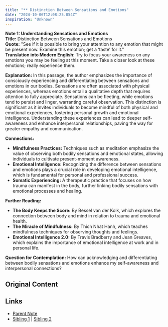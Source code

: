 ```yaml
---
title: "** Distinction Between Sensations and Emotions"
date: "2024-10-06T12:08:25.054Z"
inspiration: "Unknown"
---
```


  
**Note 1: Understanding Sensations and Emotions**  
**Title:** Distinction Between Sensations and Emotions  
**Quote:** "See if it is possible to bring your attention to any emotion that might be present now. Examine this emotion; get a ‘taste’ for it."  
**Translation into Modern English:** Try to focus your awareness on any emotions you may be feeling at this moment. Take a closer look at these emotions; really experience them.  

**Explanation:** In this passage, the author emphasizes the importance of consciously experiencing and differentiating between sensations and emotions in our bodies. Sensations are often associated with physical experiences, whereas emotions entail a qualitative depth that requires attention to fully appreciate. Sensations can be fleeting, while emotions tend to persist and linger, warranting careful observation. This distinction is significant as it invites individuals to become mindful of both physical and emotional experiences, fostering personal growth and emotional intelligence. Understanding these experiences can lead to deeper self-awareness and enhance interpersonal relationships, paving the way for greater empathy and communication.

**Connections:**  
- **Mindfulness Practices:** Techniques such as meditation emphasize the value of observing both bodily sensations and emotional states, allowing individuals to cultivate present-moment awareness.  
- **Emotional Intelligence:** Recognizing the difference between sensations and emotions plays a crucial role in developing emotional intelligence, which is fundamental for personal and professional success.  
- **Somatic Experiencing:** A therapeutic practice that focuses on how trauma can manifest in the body, further linking bodily sensations with emotional processes and healing.

**Further Reading:**  
- **The Body Keeps the Score:** By Bessel van der Kolk, which explores the connection between body and mind in relation to trauma and emotional health.  
- **The Miracle of Mindfulness:** By Thich Nhat Hanh, which teaches mindfulness techniques for observing thoughts and feelings.  
- **Emotional Intelligence 2.0:** By Travis Bradberry and Jean Greaves, which explains the importance of emotional intelligence at work and in personal life.

**Question for Contemplation:** How can acknowledging and differentiating between bodily sensations and emotions enhance my self-awareness and interpersonal connections?  


## Original Content



## Links

- [Parent Note](/parent-note.md)
- [Sibling 1](/zettel1.md) | [Sibling 2](/zettel2.md)
